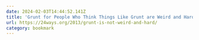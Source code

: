 ```yaml
---
date: 2024-02-03T14:44:52.141Z
title: 'Grunt for People Who Think Things Like Grunt are Weird and Hard'
url: https://24ways.org/2013/grunt-is-not-weird-and-hard/
category: bookmark
---
```


